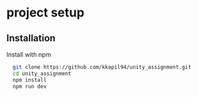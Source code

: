 
# project setup




## Installation

Install with npm

```bash
  git clone https://github.com/kkapil94/unity_assignment.git
  cd unity_assignment
  npm install 
  npm run dev
```
    